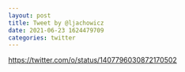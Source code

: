 ```yaml
--- 
layout: post 
title: Tweet by @ljachowicz 
date: 2021-06-23 1624479709 
categories: twitter 
--- 
```

https://twitter.com/o/status/1407796030872170502